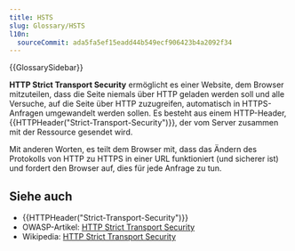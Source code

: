 ```yaml
---
title: HSTS
slug: Glossary/HSTS
l10n:
  sourceCommit: ada5fa5ef15eadd44b549ecf906423b4a2092f34
---
```


{{GlossarySidebar}}

**HTTP Strict Transport Security** ermöglicht es einer Website, dem Browser mitzuteilen, dass die Seite niemals über HTTP geladen werden soll und alle Versuche, auf die Seite über HTTP zuzugreifen, automatisch in HTTPS-Anfragen umgewandelt werden sollen. Es besteht aus einem HTTP-Header, {{HTTPHeader("Strict-Transport-Security")}}, der vom Server zusammen mit der Ressource gesendet wird.

Mit anderen Worten, es teilt dem Browser mit, dass das Ändern des Protokolls von HTTP zu HTTPS in einer URL funktioniert (und sicherer ist) und fordert den Browser auf, dies für jede Anfrage zu tun.

## Siehe auch

- {{HTTPHeader("Strict-Transport-Security")}}
- OWASP-Artikel: [HTTP Strict Transport Security](https://cheatsheetseries.owasp.org/cheatsheets/HTTP_Strict_Transport_Security_Cheat_Sheet.html)
- Wikipedia: [HTTP Strict Transport Security](https://en.wikipedia.org/wiki/HTTP_Strict_Transport_Security)
